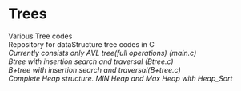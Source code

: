 # Trees
Various Tree codes
<br>Repository for dataStructure tree codes in C
<br>*Currently consists only AVL tree(full operations) (main.c)*
<br>*Btree with insertion search and traversal (Btree.c)*
<br>*B+tree with insertion search and traversal(B+tree.c)*
<br>*Complete Heap structure. MIN Heap and Max Heap with Heap_Sort*
